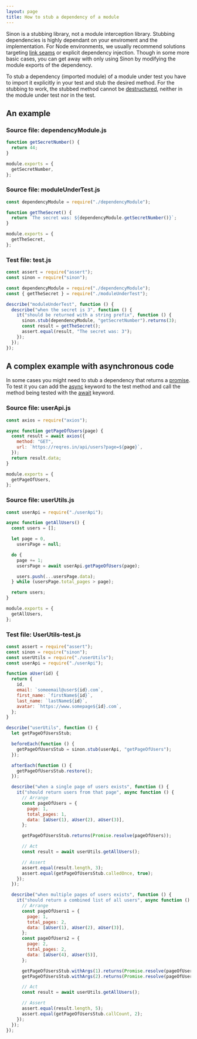 ```yaml
---
layout: page
title: How to stub a dependency of a module
---
```


Sinon is a stubbing library, not a module interception library. Stubbing dependencies is highly dependant on your enviroment and the implementation. For Node environments, we usually recommend solutions targeting [link seams](../link-seams-commonjs/) or explicit dependency injection. Though in some more basic cases, you can get away with only using Sinon by modifying the module exports of the dependency.

To stub a dependency (imported module) of a module under test you have to import it explicitly in your test and stub the desired method. For the stubbing to work, the stubbed method cannot be [destructured](https://developer.mozilla.org/en-US/docs/Web/JavaScript/Reference/Operators/Destructuring_assignment), neither in the module under test nor in the test.

## An example

### Source file: dependencyModule.js

```javascript
function getSecretNumber() {
  return 44;
}

module.exports = {
  getSecretNumber,
};
```

### Source file: moduleUnderTest.js

```javascript
const dependencyModule = require("./dependencyModule");

function getTheSecret() {
  return `The secret was: ${dependencyModule.getSecretNumber()}`;
}

module.exports = {
  getTheSecret,
};
```

### Test file: test.js

```javascript
const assert = require("assert");
const sinon = require("sinon");

const dependencyModule = require("./dependencyModule");
const { getTheSecret } = require("./moduleUnderTest");

describe("moduleUnderTest", function () {
  describe("when the secret is 3", function () {
    it("should be returned with a string prefix", function () {
      sinon.stub(dependencyModule, "getSecretNumber").returns(3);
      const result = getTheSecret();
      assert.equal(result, "The secret was: 3");
    });
  });
});
```

## A complex example with asynchronous code

In some cases you might need to stub a dependency that returns a [promise](https://developer.mozilla.org/en-US/docs/Web/JavaScript/Reference/Global_Objects/Promise). To test it you can add the [async](https://developer.mozilla.org/en-US/docs/Web/JavaScript/Reference/Statements/async_function) keyword to the test method and call the method being tested with the [await](https://developer.mozilla.org/en-US/docs/Web/JavaScript/Reference/Operators/await) keyword.

### Source file: userApi.js

```javascript
const axios = require("axios");

async function getPageOfUsers(page) {
  const result = await axios({
    method: "GET",
    url: `https://reqres.in/api/users?page=${page}`,
  });
  return result.data;
}

module.exports = {
  getPageOfUsers,
};
```

### Source file: userUtils.js

```javascript
const userApi = require("./userApi");

async function getAllUsers() {
  const users = [];

  let page = 0,
    usersPage = null;

  do {
    page += 1;
    usersPage = await userApi.getPageOfUsers(page);

    users.push(...usersPage.data);
  } while (usersPage.total_pages > page);

  return users;
}

module.exports = {
  getAllUsers,
};
```

### Test file: UserUtils-test.js

```javascript
const assert = require("assert");
const sinon = require("sinon");
const userUtils = require("./userUtils");
const userApi = require("./userApi");

function aUser(id) {
  return {
    id,
    email: `someemail@user${id}.com`,
    first_name: `firstName${id}`,
    last_name: `lastName${id}`,
    avatar: `https://www.somepage${id}.com`,
  };
}

describe("userUtils", function () {
  let getPageOfUsersStub;

  beforeEach(function () {
    getPageOfUsersStub = sinon.stub(userApi, "getPageOfUsers");
  });

  afterEach(function () {
    getPageOfUsersStub.restore();
  });

  describe("when a single page of users exists", function () {
    it("should return users from that page", async function () {
      // Arrange
      const pageOfUsers = {
        page: 1,
        total_pages: 1,
        data: [aUser(1), aUser(2), aUser(3)],
      };

      getPageOfUsersStub.returns(Promise.resolve(pageOfUsers));

      // Act
      const result = await userUtils.getAllUsers();

      // Assert
      assert.equal(result.length, 3);
      assert.equal(getPageOfUsersStub.calledOnce, true);
    });
  });

  describe("when multiple pages of users exists", function () {
    it("should return a combined list of all users", async function () {
      // Arrange
      const pageOfUsers1 = {
        page: 1,
        total_pages: 2,
        data: [aUser(1), aUser(2), aUser(3)],
      };
      const pageOfUsers2 = {
        page: 2,
        total_pages: 2,
        data: [aUser(4), aUser(5)],
      };

      getPageOfUsersStub.withArgs(1).returns(Promise.resolve(pageOfUsers1));
      getPageOfUsersStub.withArgs(2).returns(Promise.resolve(pageOfUsers2));

      // Act
      const result = await userUtils.getAllUsers();

      // Assert
      assert.equal(result.length, 5);
      assert.equal(getPageOfUsersStub.callCount, 2);
    });
  });
});
```
